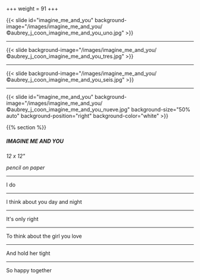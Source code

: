 +++
weight = 91
+++

{{< slide id="imagine_me_and_you" background-image="/images/imagine_me_and_you/©aubrey_j_coon_imagine_me_and_you_uno.jpg" >}} 
	
---

{{< slide background-image="/images/imagine_me_and_you/©aubrey_j_coon_imagine_me_and_you_tres.jpg" >}}

---

{{< slide background-image="/images/imagine_me_and_you/©aubrey_j_coon_imagine_me_and_you_seis.jpg" >}}

---

{{< slide id="imagine_me_and_you" background-image="/images/imagine_me_and_you/©aubrey_j_coon_imagine_me_and_you_nueve.jpg" background-size="50% auto" background-position="right" background-color="white" >}}

{{% section %}}

##### IMAGINE ME AND YOU

*12 x 12"*

*pencil on paper*

---

I do

---

I think about you day and night

---

It's only right

---

To think about the girl you love

---

And hold her tight

---

So happy together

